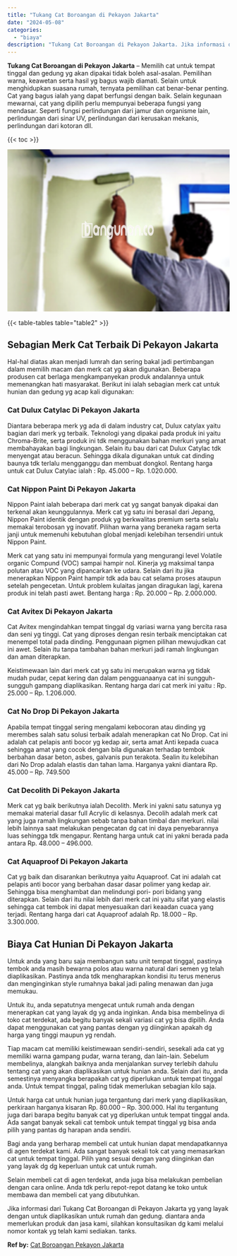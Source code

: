 ```yaml
---
title: "Tukang Cat Boroangan di Pekayon Jakarta"
date: "2024-05-08"
categories: 
  - "biaya"
description: "Tukang Cat Boroangan di Pekayon Jakarta. Jika informasi dari Tukang Cat Boroangan di Pekayon Jakarta yg yang layak dengan untuk diaplikasikan untuk rumah dan..."
---
```


**Tukang Cat Boroangan di Pekayon Jakarta** – Memilih cat untuk tempat tinggal dan gedung yg akan dipakai tidak boleh asal-asalan. Pemilihan warna, keawetan serta hasil yg bagus wajib diamati. Selain untuk menghidupkan suasana rumah, ternyata pemilihan cat benar-benar penting. Cat yang bagus ialah yang dapat berfungsi dengan baik. Selain kegunaan mewarnai, cat yang dipilih perlu mempunyai beberapa fungsi yang mendasar. Seperti fungsi perlindungan dari jamur dan organisme lain, perlindungan dari sinar UV, perlindungan dari kerusakan mekanis, perlindungan dari kotoran dll.

{{< toc >}}

![Tukang Cat Boroangan di Pekayon Jakarta](/images/jasa-cat-murah18.png)

{{< table-tables table="table2" >}}

## Sebagian Merk Cat Terbaik Di Pekayon Jakarta

Hal-hal diatas akan menjadi lumrah dan sering bakal jadi pertimbangan dalam memilih macam dan merk cat yg akan digunakan. Beberapa produsen cat berlaga mengkampanyekan produk andalannya untuk memenangkan hati masyarakat. Berikut ini ialah sebagian merk cat untuk hunian dan gedung yg acap kali digunakan:

### Cat Dulux Catylac Di Pekayon Jakarta

Diantara beberapa merk yg ada di dalam industry cat, Dulux catylax yaitu bagian dari merk yg terbaik. Teknologi yang dipakai pada produk ini yaitu Chroma-Brite, serta produk ini tdk menggunakan bahan merkuri yang amat membahayakan bagi lingkungan. Selain itu bau dari cat Dulux Catylac tdk menyengat atau beracun. Sehingga dikala digunakan untuk cat dinding baunya tdk terlalu mengganggu dan membuat dongkol. Rentang harga untuk cat Dulux Catylac ialah : Rp. 45.000 – Rp. 1.020.000.

### Cat Nippon Paint Di Pekayon Jakarta

Nippon Paint ialah beberapa dari merk cat yg sangat banyak dipakai dan terkenal akan keunggulannya. Merk cat yg satu ini berasal dari Jepang, Nippon Paint identik dengan produk yg berkwalitas premium serta selalu memakai terobosan yg inovatif. Pilihan warna yang beraneka ragam serta janji untuk memenuhi kebutuhan global menjadi kelebihan tersendiri untuk Nippon Paint.

Merk cat yang satu ini mempunyai formula yang mengurangi level Volatile organic Compund (VOC) sampai hampir nol. Kinerja yg maksimal tanpa polutan atau VOC yang dipancarkan ke udara. Selain dari itu jika menerapkan Nippon Paint hampir tdk ada bau cat selama proses ataupun setelah pengecetan. Untuk problem kulaitas jangan diragukan lagi, karena produk ini telah pasti awet. Bentang harga : Rp. 20.000 – Rp. 2.000.000.

### Cat Avitex Di Pekayon Jakarta

Cat Avitex mengindahkan tempat tinggal dg variasi warna yang bercita rasa dan seni yg tinggi. Cat yang diproses dengan resin terbaik menciptakan cat menempel total pada dinding. Penggunaan pigmen pilihan mewujudkan cat ini awet. Selain itu tanpa tambahan bahan merkuri jadi ramah lingkungan dan aman diterapkan.

Keistimewaan lain dari merk cat yg satu ini merupakan warna yg tidak mudah pudar, cepat kering dan dalam pengguanaanya cat ini sungguh-sungguh gampang diaplikasikan. Rentang harga dari cat merk ini yaitu : Rp. 25.000 – Rp. 1.206.000.

### Cat No Drop Di Pekayon Jakarta

Apabila tempat tinggal sering mengalami kebocoran atau dinding yg merembes salah satu solusi terbaik adalah menerapkan cat No Drop. Cat ini adalah cat pelapis anti bocor yg kedap air, serta amat Anti kepada cuaca sehingga amat yang cocok dengan bila digunakan terhadap tembok berbahan dasar beton, asbes, galvanis pun terakota. Sealin itu kelebihan dari No Drop adalah elastis dan tahan lama. Harganya yakni diantara Rp. 45.000 – Rp. 749.500

### Cat Decolith Di Pekayon Jakarta

Merk cat yg baik berikutnya ialah Decolith. Merk ini yakni satu satunya yg memakai material dasar full Acrylic di kelasnya. Decolih adalah merk cat yang juga ramah lingkungan sebab tanpa bahan timbal dan merkuri. nilai lebih lainnya saat melakukan pengecatan dg cat ini daya penyebarannya luas sehingga tdk mengapur. Rentang harga untuk cat ini yakni berada pada antara Rp. 48.000 – 496.000.

### Cat Aquaproof Di Pekayon Jakarta

Cat yg baik dan disarankan berikutnya yaitu Aquaproof. Cat ini adalah cat pelapis anti bocor yang berbahan dasar dasar polimer yang kedap air. Sehingga bisa menghambat dan melindungi pori- pori bidang yang diterapkan. Selain dari itu nilai lebih dari merk cat ini yaitu sifat yang elastis sehingga cat tembok ini dapat menyesuaikan dari keaadan cuaca yang terjadi. Rentang harga dari cat Aquaproof adalah Rp. 18.000 – Rp. 3.300.000.

## Biaya Cat Hunian Di Pekayon Jakarta

Untuk anda yang baru saja membangun satu unit tempat tinggal, pastinya tembok anda masih bewarna polos atau warna natural dari semen yg telah diaplikasikan. Pastinya anda tdk mengharapkan kondisi itu terus menerus dan menginginkan style rumahnya bakal jadi paling menawan dan juga memukau.

Untuk itu, anda sepatutnya mengecat untuk rumah anda dengan menerapkan cat yang layak dg yg anda inginkan. Anda bisa membelinya di toko cat terdekat, ada begitu banyak sekali variasi cat yg bisa dipilih. Anda dapat menggunakan cat yang pantas dengan yg diinginkan apakah dg harga yang tinggi maupun yg rendah.

Tiap macam cat memiliki keistimewaan sendiri-sendiri, sesekali ada cat yg memiliki warna gampang pudar, warna terang, dan lain-lain. Sebelum membelinya, alangkah baiknya anda menjalankan survey terlebih dahulu tentang cat yang akan diaplikasikan untuk hunian anda. Selain dari itu, anda semestinya menyangka berapakah cat yg diperlukan untuk tempat tinggal anda. Untuk tempat tinggal, paling tidak memerlukan sebagian kilo saja.

Untuk harga cat untuk hunian juga tergantung dari merk yang diaplikasikan, perkiraan harganya kisaran Rp. 80.000 – Rp. 300.000. Hal itu tergantung juga dari barapa begitu banyak cat yg diperlukan untuk tempat tinggal anda. Ada sangat banyak sekali cat tembok untuk tempat tinggal yg bisa anda pilih yang pantas dg harapan anda sendiri.

Bagi anda yang berharap membeli cat untuk hunian dapat mendapatkannya di agen terdekat kami. Ada sangat banyak sekali tok cat yang memasarkan cat untuk tempat tinggal. Pilih yang sesuai dengan yang diinginkan dan yang layak dg dg keperluan untuk cat untuk rumah.

Selain membeli cat di agen terdekat, anda juga bisa melakukan pembelian dengan cara online. Anda tdk perlu repot-repot datang ke toko untuk membawa dan membeli cat yang dibutuhkan.

Jika informasi dari Tukang Cat Boroangan di Pekayon Jakarta yg yang layak dengan untuk diaplikasikan untuk rumah dan gedung. diantara anda memerlukan produk dan jasa kami, silahkan konsultasikan dg kami melalui nomor kontak yg telah kami sediakan. tanks.

**Ref by:** [Cat Boroangan Pekayon Jakarta](https://id.wikipedia.org/wiki/Cat)
